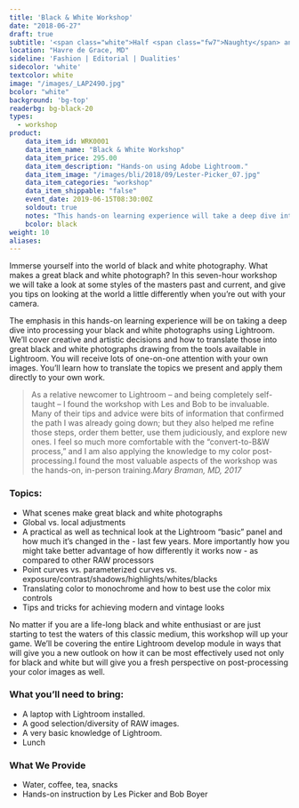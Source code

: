 ```yaml
---
title: 'Black & White Workshop'
date: "2018-06-27"
draft: true
subtitle: '<span class="white">Half <span class="fw7">Naughty</span> and half nice.</span>'
location: "Havre de Grace, MD"
sideline: 'Fashion | Editorial | Dualities'
sidecolor: 'white'
textcolor: white
image: "/images/_LAP2490.jpg"
bcolor: "white"
background: 'bg-top'
readerbg: bg-black-20
types:
  - workshop
product:
    data_item_id: WRK0001
    data_item_name: "Black & White Workshop"
    data_item_price: 295.00
    data_item_description: "Hands-on using Adobe Lightroom."
    data_item_image: "/images/bli/2018/09/Lester-Picker_07.jpg"
    data_item_categories: "workshop"
    data_item_shippable: "false"
    event_date: 2019-06-15T08:30:00Z
    soldout: true
    notes: "This hands-on learning experience will take a deep dive into processing your black & white photographs using Lightroom."
    bcolor: black
weight: 10
aliases:
---
```

Immerse yourself into the world of black and white photography. What makes a great black and white photograph? In this seven-hour workshop we will take a look at some styles of the masters past and current, and give you tips on looking at the world a little differently when you’re out with your camera.

The emphasis in this hands-on learning experience will be on taking a deep dive into processing your black and white photographs using Lightroom. We’ll cover creative and artistic decisions and how to translate those into great black and white photographs drawing from the tools available in Lightroom. You will receive lots of one-on-one attention with your own images. You’ll learn how to translate the topics we present and apply them directly to your own work.

> As a relative newcomer to Lightroom – and being completely self-taught – I found the workshop with Les and Bob to be invaluable. Many of their tips and advice were bits of information that confirmed the path I was already going down; but they also helped me refine those steps, order them better, use them judiciously, and explore new ones. I feel so much more comfortable with the “convert-to-B&W process,” and I am also applying the knowledge to my color post-processing.I found the most valuable aspects of the workshop was the hands-on, in-person training.<cite>Mary Braman, MD, 2017</cite>

### Topics:

- What scenes make great black and white photographs
- Global vs. local adjustments
- A practical as well as technical look at the Lightroom “basic” panel and how much it’s changed in the - last few years. More importantly how you might take better advantage of how differently it works now - as compared to other RAW processors
- Point curves vs. parameterized curves vs. exposure/contrast/shadows/highlights/whites/blacks
- Translating color to monochrome and how to best use the color mix controls
- Tips and tricks for achieving modern and vintage looks

No matter if you are a life-long black and white enthusiast or are just starting to test the waters of this classic medium, this workshop will up your game. We’ll be covering the entire Lightroom develop module in ways that will give you a new outlook on how it can be most effectively used not only for black and white but will give you a fresh perspective on post-processing your color images as well.

### What you’ll need to bring:

- A laptop with Lightroom installed.
- A good selection/diversity of RAW images.
- A very basic knowledge of Lightroom.
- Lunch

### What We Provide

- Water, coffee, tea, snacks
- Hands-on instruction by Les Picker and Bob Boyer